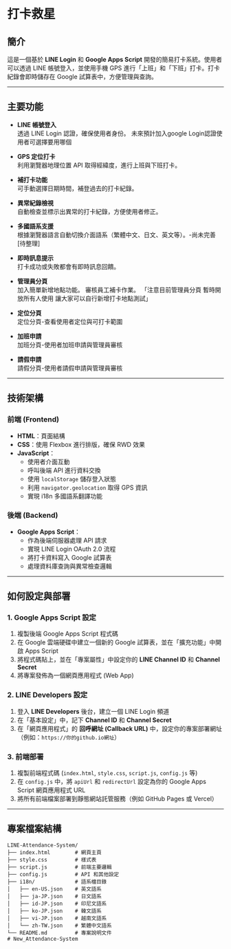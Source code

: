 # 打卡救星

## 簡介
這是一個基於 **LINE Login** 和 **Google Apps Script** 開發的簡易打卡系統。使用者可以透過 LINE 帳號登入，並使用手機 GPS 進行「上班」和「下班」打卡。打卡紀錄會即時儲存在 Google 試算表中，方便管理與查詢。

---

## 主要功能
- **LINE 帳號登入**  
  透過 LINE Login 認證，確保使用者身份。
  未來預計加入google Login認證使用者可選擇要用哪個

- **GPS 定位打卡**  
  利用瀏覽器地理位置 API 取得經緯度，進行上班與下班打卡。

- **補打卡功能**  
  可手動選擇日期時間，補登過去的打卡紀錄。

- **異常紀錄檢視**  
  自動檢查並標示出異常的打卡紀錄，方便使用者修正。

- **多國語系支援**  
  根據瀏覽器語言自動切換介面語系（繁體中文、日文、英文等）。-尚未完善[待整理]

- **即時訊息提示**  
  打卡成功或失敗都會有即時訊息回饋。
  
- **管理員分頁**  
  加入簡單新增地點功能。
  審核員工補卡作業。
 「注意目前管理員分頁 暫時開放所有人使用 讓大家可以自行新增打卡地點測試」
 - **定位分頁**  
   定位分頁-查看使用者定位與可打卡範圍

 - **加班申請**  
   加班分頁-使用者加班申請與管理員審核

 - **請假申請**  
   請假分頁-使用者請假申請與管理員審核
---

## 技術架構

### 前端 (Frontend)
- **HTML**：頁面結構
- **CSS**：使用 Flexbox 進行排版，確保 RWD 效果
- **JavaScript**：
  - 使用者介面互動
  - 呼叫後端 API 進行資料交換
  - 使用 `localStorage` 儲存登入狀態
  - 利用 `navigator.geolocation` 取得 GPS 資訊
  - 實現 i18n 多國語系翻譯功能

### 後端 (Backend)
- **Google Apps Script**：
  - 作為後端伺服器處理 API 請求
  - 實現 LINE Login OAuth 2.0 流程
  - 將打卡資料寫入 Google 試算表
  - 處理資料庫查詢與異常檢查邏輯

---

## 如何設定與部署

### 1. Google Apps Script 設定
1. 複製後端 Google Apps Script 程式碼
2. 在 Google 雲端硬碟中建立一個新的 Google 試算表，並在「擴充功能」中開啟 Apps Script
3. 將程式碼貼上，並在「專案屬性」中設定你的 **LINE Channel ID** 和 **Channel Secret**
4. 將專案發佈為一個網頁應用程式 (Web App)

### 2. LINE Developers 設定
1. 登入 **LINE Developers** 後台，建立一個 LINE Login 頻道
2. 在「基本設定」中，記下 **Channel ID** 和 **Channel Secret**
3. 在「網頁應用程式」的 **回呼網址 (Callback URL)** 中，設定你的專案部署網址（例如：`https://你的github.io網址`）

### 3. 前端部署
1. 複製前端程式碼 (`index.html`, `style.css`, `script.js`, `config.js` 等)
2. 在 `config.js` 中，將 `apiUrl` 和 `redirectUrl` 設定為你的 Google Apps Script 網頁應用程式 URL
3. 將所有前端檔案部署到靜態網站託管服務（例如 GitHub Pages 或 Vercel）

---

## 專案檔案結構

```text
LINE-Attendance-System/
├── index.html        # 網頁主頁
├── style.css         # 樣式表
├── script.js         # 前端主要邏輯
├── config.js         # API 和其他設定
├── i18n/             # 語系檔目錄
│   ├── en-US.json    # 英文語系
│   ├── ja-JP.json    # 日文語系
│   ├── id-JP.json    # 印尼文語系
│   ├── ko-JP.json    # 韓文語系
│   ├── vi-JP.json    # 越南文語系
│   └── zh-TW.json    # 繁體中文語系
└── README.md         # 專案說明文件
# New_Attendance-System
